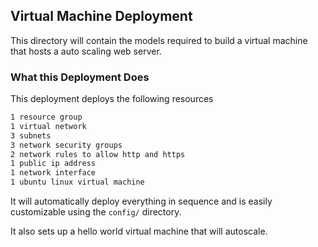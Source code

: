 ## Virtual Machine Deployment

This directory will contain the models required to build a virtual machine that hosts a auto scaling web server.

### What this Deployment Does

This deployment deploys the following resources

```bash
1 resource group
1 virtual network
3 subnets
3 network security groups
2 network rules to allow http and https
1 public ip address
1 network interface
1 ubuntu linux virtual machine
```

It will automatically deploy everything in sequence and is easily customizable using the `config/` directory.

It also sets up a hello world virtual machine that will autoscale.